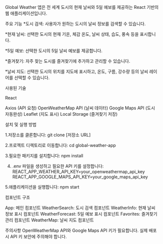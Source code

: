 Global Weather 앱은 전 세계 도시의 현재 날씨와 5일 예보를 제공하는 React 기반의 웹 애플리케이션입니다.

주요 기능 \*도시 검색: 사용자가 원하는 도시의 날씨 정보를 검색할 수 있습니다.

\*현재 날씨: 선택한 도시의 현재 기온, 체감 온도, 날씨 상태, 습도, 풍속 등을 표시합니다.

\*5일 예보: 선택한 도시의 5일 날씨 예보를 제공합니다.

\*즐겨찾기: 자주 찾는 도시를 즐겨찾기에 추가하고 관리할 수 있습니다.

\*날씨 지도: 선택한 도시의 위치를 지도에 표시하고, 온도, 구름, 강수량 등의 날씨 레이어를 선택할 수 있습니다.

사용된 기술

React

Axios (API 요청)
OpenWeatherMap API (날씨 데이터)
Google Maps API (도시 자동완성)
Leaflet (지도 표시)
Local Storage (즐겨찾기 저장)

설치 및 실행 방법

1.저장소를 클론합니다:
git clone [저장소 URL]

2.프로젝트 디렉토리로 이동합니다:
cd global-weather-app

3.필요한 패키지를 설치합니다:
npm install

4. .env 파일을 생성하고 필요한 API 키를 설정합니다:
   REACT_APP_WEATHER_API_KEY=your_openweathermap_api_key
   REACT_APP_GOOGLE_MAPS_API_KEY=your_google_maps_api_key

5.애플리케이션을 실행합니다:
npm start

컴포넌트 구조

App: 메인 컴포넌트
WeatherSearch: 도시 검색 컴포넌트
WeatherInfo: 현재 날씨 정보 표시 컴포넌트
WeatherForecast: 5일 예보 표시 컴포넌트
Favorites: 즐겨찾기 관리 컴포넌트
WeatherMap: 날씨 지도 컴포넌트

주의사항
OpenWeatherMap API와 Google Maps API 키가 필요합니다.
실제 배포 시 API 키 보안에 주의해야 합니다.
